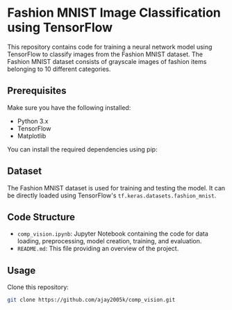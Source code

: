 # Fashion MNIST Image Classification using TensorFlow

This repository contains code for training a neural network model using TensorFlow to classify images from the Fashion MNIST dataset. The Fashion MNIST dataset consists of grayscale images of fashion items belonging to 10 different categories.

## Prerequisites

Make sure you have the following installed:

- Python 3.x
- TensorFlow
- Matplotlib

You can install the required dependencies using pip:


## Dataset

The Fashion MNIST dataset is used for training and testing the model. It can be directly loaded using TensorFlow's `tf.keras.datasets.fashion_mnist`.

## Code Structure

- `comp_vision.ipynb`: Jupyter Notebook containing the code for data loading, preprocessing, model creation, training, and evaluation.
- `README.md`: This file providing an overview of the project.

## Usage

Clone this repository:

```bash
git clone https://github.com/ajay2005k/comp_vision.git
